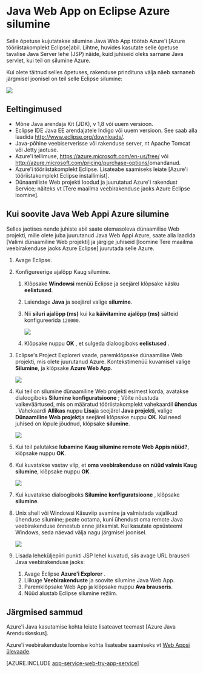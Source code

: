 <properties 
    pageTitle="Java Web App on Eclipse Azure silumine | Microsoft Azure'i" 
    description="Selle õpetuse näidatakse, kuidas kasutada Azure tööriistakomplekt Eclipse silumine Java Web Appi töötavate Azure." 
    services="app-service\web" 
    documentationCenter="java" 
    authors="selvasingh" 
    manager="wpickett" 
    editor=""/>

<tags 
    ms.service="app-service-web" 
    ms.workload="web" 
    ms.tgt_pltfrm="na" 
    ms.devlang="Java" 
    ms.topic="article" 
    ms.date="09/20/2016" 
    ms.author="asirveda;robmcm"/>

# <a name="debug-a-java-web-app-on-azure-in-eclipse"></a>Java Web App on Eclipse Azure silumine

Selle õpetuse kujutatakse silumine Java Web App töötab Azure'i [Azure tööriistakomplekt Eclipse]abil. Lihtne, huvides kasutate selle õpetuse tavalise Java Server lehe (JSP) näide, kuid juhiseid oleks sarnane Java servlet, kui teil on silumine Azure.

Kui olete täitnud selles õpetuses, rakenduse prindituna välja näeb sarnaneb järgmisel joonisel on teil selle Eclipse silumine:

![][01]
 
## <a name="prerequisites"></a>Eeltingimused

* Mõne Java arendaja Kit (JDK), v 1,8 või uuem versioon.
* Eclipse IDE Java EE arendajatele Indigo või uuem versioon. See saab alla laadida <http://www.eclipse.org/downloads/>.
* Java-põhine veebiserverisse või rakenduse server, nt Apache Tomcat või Jetty jaotuse.
* Azure'i tellimuse, <https://azure.microsoft.com/en-us/free/> või <http://azure.microsoft.com/pricing/purchase-options/>omandanud.
* Azure'i tööriistakomplekt Eclipse. Lisateabe saamiseks leiate [Azure'i tööriistakomplekt Eclipse installimist].
* Dünaamiliste Web projekti loodud ja juurutatud Azure'i rakendust Service; näiteks vt [Tere maailma veebirakenduse jaoks Azure Eclipse loomine].

## <a name="to-debug-a-java-web-app-on-azure"></a>Kui soovite Java Web Appi Azure silumine

Selles jaotises nende juhiste abil saate olemasoleva dünaamilise Web projekti, mille olete juba juurutanud Java Web Appi Azure, saate alla laadida [Valimi dünaamiline Web projekti] ja järgige juhiseid [loomine Tere maailma veebirakenduse jaoks Azure Eclipse] juurutada selle Azure. 

1. Avage Eclipse.

1. Konfigureerige ajalõpp Kaug silumine.

    1. Klõpsake **Windowsi** menüü Eclipse ja seejärel klõpsake käsku **eelistused**.
    1. Laiendage **Java** ja seejärel valige **silumine**.
    1. Nii **siluri ajalõpp (ms)** kui ka **käivitamine ajalõpp (ms)** sätteid konfigureerida `120000`.

        ![][02]

    1. Klõpsake nuppu **OK** , et sulgeda dialoogiboks **eelistused** .

1. Eclipse's Project Exploreri vaade, paremklõpsake dünaamilise Web projekti, mis olete juurutanud Azure. Kontekstimenüü kuvamisel valige **Silumine**, ja klõpsake **Azure Web App**.

    ![][03]

1. Kui teil on silumine dünaamiline Web projekti esimest korda, avatakse dialoogiboks **Silumine konfiguratsioone** ; Võite nõustuda vaikeväärtused, mis on määratud tööriistakomplekt vahekaardil **ühendus** . Vahekaardi **Allikas** nuppu **Lisa**ja seejärel **Java projekti**, valige **Dünaamiline Web projekt**ja seejärel klõpsake nuppu **OK**. Kui need juhised on lõpule jõudnud, klõpsake **silumine**.

    ![][04]

1. Kui teil palutakse **lubamine Kaug silumine remote Web Appis nüüd?**, klõpsake nuppu **OK**.

1. Kui kuvatakse vastav viip, et **oma veebirakenduse on nüüd valmis Kaug silumine**, klõpsake nuppu **OK**.

    ![][05]

1. Kui kuvatakse dialoogiboks **Silumine konfiguratsioone** , klõpsake **silumine**.

1. Unix shell või Windowsi Käsuviip avamine ja valmistada vajalikud ühenduse silumine; peate ootama, kuni ühendust oma remote Java veebirakenduse õnnestub enne jätkamist. Kui kasutate opsüsteemi Windows, seda näevad välja nagu järgmisel joonisel.

    ![][06]

1. Lisada leheküljepiiri punkti JSP lehel kuvatud, siis avage URL brauseri Java veebirakenduse jaoks:

    1. Avage Eclipse **Azure'i Explorer** .
    1. Liikuge **Veebirakenduste** ja soovite silumine Java Web App.
    1. Paremklõpsake Web App ja klõpsake nuppu **Ava brauseris**.
    1. Nüüd alustab Eclipse silumine režiim.

## <a name="next-steps"></a>Järgmised sammud

Azure'i Java kasutamise kohta leiate lisateavet teemast [Azure Java Arenduskeskus].

Azure'i veebirakenduste loomise kohta lisateabe saamiseks vt [Web Appsi ülevaade].

[AZURE.INCLUDE [app-service-web-try-app-service](../../includes/app-service-web-try-app-service.md)]

<!-- URL List -->

[Azure App Service]: http://go.microsoft.com/fwlink/?LinkId=529714
[Azure'i tööriistakomplekt Eclipse]: ../azure-toolkit-for-eclipse.md
[Azure'i tööriistakomplekt Eclipse installimine]: ../azure-toolkit-for-eclipse-installation.md
[Tere tulemast maailma veebirakenduse jaoks Azure Eclipse loomine]: ./app-service-web-eclipse-create-hello-world-web-app.md
[Proovi dünaamilise projekti]: http://go.microsoft.com/fwlink/?LinkId=817337

[Azure'i Java Arenduskeskus]: https://azure.microsoft.com/develop/java/
[Web Appsi ülevaade]: ./app-service-web-overview.md

<!-- IMG List -->

[01]: ./media/app-service-web-debug-java-web-app-in-eclipse/01-debug-java-web-app-in-eclipse.png
[02]: ./media/app-service-web-debug-java-web-app-in-eclipse/02-configure-eclipse-remote-debug.png
[03]: ./media/app-service-web-debug-java-web-app-in-eclipse/03-debug-as.png
[04]: ./media/app-service-web-debug-java-web-app-in-eclipse/04-debug-configurations.png
[05]: ./media/app-service-web-debug-java-web-app-in-eclipse/05-ready-for-remote-debugging.png
[06]: ./media/app-service-web-debug-java-web-app-in-eclipse/06-windows-command-prompt-connection-successful-to-remote.png
